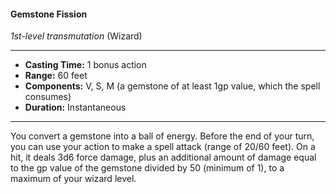#### Gemstone Fission
*1st-level transmutation* (Wizard)
___
- **Casting Time:** 1 bonus action
- **Range:** 60 feet
- **Components:** V, S, M (a gemstone of at least 1gp value, which the spell consumes)
- **Duration:** Instantaneous
---
You convert a gemstone into a ball of energy. Before the end of your turn, you can use your action to make a spell attack (range of 20/60 feet). On a hit, it deals 3d6 force damage, plus an additional amount of damage equal to the gp value of the gemstone divided by 50 (minimum of 1), to a maximum of your wizard level.
